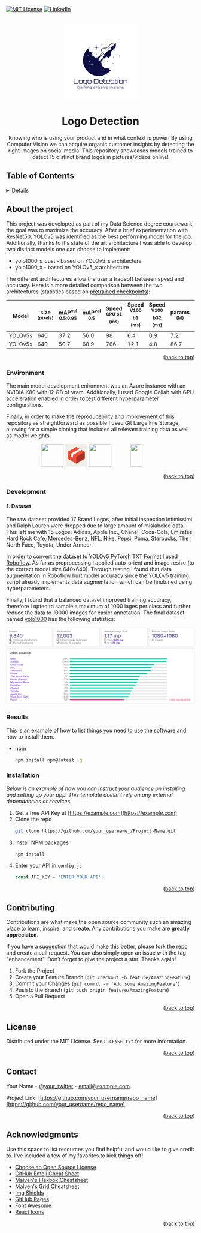 <!-- PROJECT SHIELDS -->

[![MIT License][license-shield]][license-url]
[![LinkedIn][linkedin-shield]][linkedin-url]


<!-- PROJECT LOGO -->
<br />
<div align="center">
  <a href="https://github.com/dvdimitrov13/Logo_Detection">
    <img src="images/logo.png" alt="Logo" width="200" height="200">
  </a>

  <h1 align="center">Logo Detection</h1>

  <p align="center">
   Knowing who is using your product and in what context is power! By using Computer Vision we can acquire organic customer insights by detecting the right images on social media. This repository showcases models trained to detect 15 distinct brand logos in pictures/videos online!
  </p>
</div>

<!-- TABLE OF CONTENTS -->
## Table of Contents
<details>
  <ol>
    <li>
      <a href="#about-the-project">About the project</a>
      <ul>
        <li><a href="#environment">Environment</a></li>
        <li><a href="#development">Development</a></li>
        <li><a href="#results">Results</a></li>
      </ul>
    </li>
    <li>
      <a href="#getting-started">Review and improve</a>
      <ul>
        <li><a href="#prerequisites">Installation</a></li>
        <li><a href="#installation">Training</a></li>
        <li><a href="#installation">Evaluation</a></li>
      </ul>
    </li>
    <li><a href="#contributing">Contributing</a></li>
    <li><a href="#license">License</a></li>
    <li><a href="#contact">Contact</a></li>
    <li><a href="#acknowledgments">Acknowledgments</a></li>
  </ol>
</details>



<!-- ABOUT THE PROJECT -->
## About the project

This project was developed as part of my Data Science degree coursework, the goal was to maximize the accuracy. After a brief experimentation with ResNet50, [YOLOv5](https://github.com/ultralytics/yolov5/blob/master/README.md) was identified as the best performing model for the job. Additionally, thanks to it's state of the art architecture I was able to develop two distinct models one can choose to implement:
* yolo1000_s_cust - based on YOLOv5_s architecture 
* yolo1000_x - based on YOLOv5_x architecture

The different architectures allow the user a tradeoff between speed and accuracy. Here is a more detailed comparison between the two architectures (statistics based on [pretrained checkpoints](https://github.com/ultralytics/yolov5/blob/master/README.md)):

|Model |size<br><sup>(pixels) |mAP<sup>val<br>0.5:0.95 |mAP<sup>val<br>0.5 |Speed<br><sup>CPU b1<br>(ms) |Speed<br><sup>V100 b1<br>(ms) |Speed<br><sup>V100 b32<br>(ms) |params<br><sup>(M) |FLOPs<br><sup>@640 (B)
|---                    |---  |---    |---    |---    |---    |---    |---    |---
|YOLOv5s      			|640  |37.2   |56.0   |98     |6.4    |0.9    |7.2    |16.5
|YOLOv5x      			|640  |50.7   |68.9   |766    |12.1   |4.8    |86.7   |205.7

<p align="right">(<a href="#top">back to top</a>)</p>


<a name="env"></a>

### Environment
The main model development enironment was an Azure instance with an NVIDIA K80 with 12 GB of vram. Additionally, I used Google Collab with GPU acceleration enabled in order to test different hyperparameter configurations. 

Finally, in order to make the reproducebility and improvement of this repository as straightforward as possible I used Git Large File Storage, allowing for a simple cloning that includes all relevant training data as well as model weights.

<div align="center" style="position:relative;">
    <a href="https://colab.research.google.com/github/ultralytics/yolov5/blob/master/tutorial.ipynb">
        <img src="https://github.com/ultralytics/yolov5/releases/download/v1.0/logo-colab-small.png" width="60" height="60"/>
    </a>
    </a>
    <a href="https://git-lfs.github.com/">
        <img src="https://github.com/dvdimitrov13/Logo_Detection/blob/master/images/git_lfs.png" width="60" height="60"/>
    </a>
    <a href="https://www.googleadservices.com/pagead/aclk?sa=L&ai=DChcSEwiS0f6Bt7j0AhWRzXcKHXXkA0gYABAAGgJlZg&ae=2&ohost=www.google.com&cid=CAESQOD2WXDDC3bcaN6__E7gY08J137qyTW6nOQb8DRsJPfVaCbKW_MnwwecmS8dCR7oZPQSLYd6V8LfB32ZLnpJUqA&sig=AOD64_2JGNrArPWvbnOJLMOXwqSsXl1gSw&q&adurl&ved=2ahUKEwjrovWBt7j0AhW3gv0HHXPGCYYQ0Qx6BAgCEAE&dct=1">
        <img src="https://aspiracloud.com/wp-content/uploads/2019/07/azure.png" width="60" height="60"/>
    </a>
    <a href="https://pytorch.org">
        <img src="https://user-images.githubusercontent.com/74457464/143897946-feabe8ec-ac91-4d38-a8e0-f1db1db3d84b.png" width="25%" height="60"/>
    </a>
 
</div>

<p align="right">(<a href="#top">back to top</a>)</p>


<!-- DEVELOPMENT -->
### Development

#### 1. Dataset
The raw dataset provided 17 Brand Logos, after initial inspection Intimissimi and Ralph Lauren were dropped due to large amount of mislabeled data. This left me with 15 Logos:  Adidas, Apple Inc., Chanel, Coca-Cola, Emirates, Hard Rock Cafe, Mercedes-Benz, NFL, Nike, Pepsi, Puma, Starbucks, The North Face, Toyota, Under Armour.

In order to convert the dataset to YOLOv5 PyTorch TXT Format I used  [Roboflow](https://roboflow.com/). As far as preprocessing I applied auto-orient and image resize (to the correct model size 640x640). Through testing I found that data augmentation in Roboflow hurt model accuracy since the YOLOv5 training script already implements data augmentation which can be finutuned using hyperparameters.

Finally, I found that a balanced dataset improved training accuracy, therefore I opted to sample a maximum of 1000 iages per class and further reduce the data to 10000 images for easier annotation. The final dataset named [yolo1000](https://github.com/dvdimitrov13/Logo_Detection/tree/master/formatted_data/yolo1000) has the following statistics:

 <div align="center">
    <a href="https://roboflow.com/?ref=ultralytics">
        <img src="https://github.com/dvdimitrov13/Logo_Detection/blob/master/images/descriptive_stats.png" />
    </a>
</div>
 
### Results

This is an example of how to list things you need to use the software and how to install them.
* npm
  ```sh
  npm install npm@latest -g
  ```

### Installation

_Below is an example of how you can instruct your audience on installing and setting up your app. This template doesn't rely on any external dependencies or services._

1. Get a free API Key at [https://example.com](https://example.com)
2. Clone the repo
   ```sh
   git clone https://github.com/your_username_/Project-Name.git
   ```
3. Install NPM packages
   ```sh
   npm install
   ```
4. Enter your API in `config.js`
   ```js
   const API_KEY = 'ENTER YOUR API';
   ```

<p align="right">(<a href="#top">back to top</a>)</p>




<!-- CONTRIBUTING -->
## Contributing

Contributions are what make the open source community such an amazing place to learn, inspire, and create. Any contributions you make are **greatly appreciated**.

If you have a suggestion that would make this better, please fork the repo and create a pull request. You can also simply open an issue with the tag "enhancement".
Don't forget to give the project a star! Thanks again!

1. Fork the Project
2. Create your Feature Branch (`git checkout -b feature/AmazingFeature`)
3. Commit your Changes (`git commit -m 'Add some AmazingFeature'`)
4. Push to the Branch (`git push origin feature/AmazingFeature`)
5. Open a Pull Request

<p align="right">(<a href="#top">back to top</a>)</p>



<!-- LICENSE -->
## License

Distributed under the MIT License. See `LICENSE.txt` for more information.

<p align="right">(<a href="#top">back to top</a>)</p>



<!-- CONTACT -->
## Contact

Your Name - [@your_twitter](https://twitter.com/your_username) - email@example.com

Project Link: [https://github.com/your_username/repo_name](https://github.com/your_username/repo_name)

<p align="right">(<a href="#top">back to top</a>)</p>



<!-- ACKNOWLEDGMENTS -->
## Acknowledgments

Use this space to list resources you find helpful and would like to give credit to. I've included a few of my favorites to kick things off!

* [Choose an Open Source License](https://choosealicense.com)
* [GitHub Emoji Cheat Sheet](https://www.webpagefx.com/tools/emoji-cheat-sheet)
* [Malven's Flexbox Cheatsheet](https://flexbox.malven.co/)
* [Malven's Grid Cheatsheet](https://grid.malven.co/)
* [Img Shields](https://shields.io)
* [GitHub Pages](https://pages.github.com)
* [Font Awesome](https://fontawesome.com)
* [React Icons](https://react-icons.github.io/react-icons/search)

<p align="right">(<a href="#top">back to top</a>)</p>



<!-- MARKDOWN LINKS & IMAGES -->
<!-- https://www.markdownguide.org/basic-syntax/#reference-style-links -->
[license-shield]: https://img.shields.io/github/license/othneildrew/Best-README-Template.svg?style=for-the-badge
[license-url]: https://github.com/dvdimitrov13/Logo_Detection/blob/master/LICENSE
[linkedin-shield]: https://img.shields.io/badge/-LinkedIn-black.svg?style=for-the-badge&logo=linkedin&colorB=555
[linkedin-url]: https://www.linkedin.com/in/dimitarvalentindimitrov/
[product-screenshot]: images/screenshot.png
